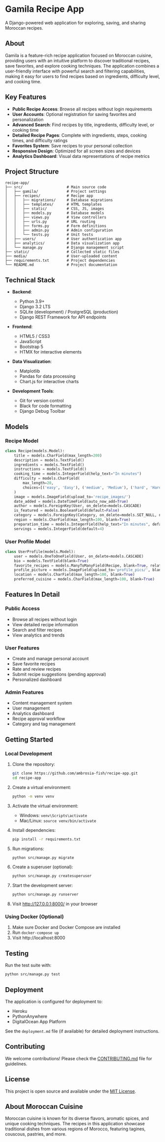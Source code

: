 # Gamila Recipe App

A Django-powered web application for exploring, saving, and sharing Moroccan recipes.

## About

Gamila is a feature-rich recipe application focused on Moroccan cuisine, providing users with an intuitive platform to discover traditional recipes, save favorites, and explore cooking techniques. The application combines a user-friendly interface with powerful search and filtering capabilities, making it easy for users to find recipes based on ingredients, difficulty level, and cooking time.

## Key Features

- **Public Recipe Access**: Browse all recipes without login requirements
- **User Accounts**: Optional registration for saving favorites and personalization
- **Advanced Search**: Find recipes by title, ingredients, difficulty level, or cooking time
- **Detailed Recipe Pages**: Complete with ingredients, steps, cooking times, and difficulty ratings
- **Favorites System**: Save recipes to your personal collection
- **Responsive Design**: Optimized for all screen sizes and devices
- **Analytics Dashboard**: Visual data representations of recipe metrics

## Project Structure

```
recipe-app/
├── src/                    # Main source code
│   ├── gamila/             # Project settings
│   ├── recipes/            # Recipe app
│   │   ├── migrations/     # Database migrations
│   │   ├── templates/      # HTML templates
│   │   ├── static/         # CSS, JS, images
│   │   ├── models.py       # Database models
│   │   ├── views.py        # View controllers
│   │   ├── urls.py         # URL routing
│   │   ├── forms.py        # Form definitions
│   │   ├── admin.py        # Admin configuration
│   │   └── tests.py        # Unit tests
│   ├── users/              # User authentication app
│   ├── analytics/          # Data visualization app
│   └── manage.py           # Django management script
├── static/                 # Collected static files
├── media/                  # User-uploaded content
├── requirements.txt        # Project dependencies
└── README.md               # Project documentation
```

## Technical Stack

- **Backend**:
  - Python 3.9+
  - Django 3.2 LTS
  - SQLite (development) / PostgreSQL (production)
  - Django REST Framework for API endpoints

- **Frontend**:
  - HTML5 / CSS3
  - JavaScript
  - Bootstrap 5
  - HTMX for interactive elements

- **Data Visualization**:
  - Matplotlib
  - Pandas for data processing
  - Chart.js for interactive charts

- **Development Tools**:
  - Git for version control
  - Black for code formatting
  - Django Debug Toolbar

## Models

### Recipe Model
```python
class Recipe(models.Model):
    title = models.CharField(max_length=200)
    description = models.TextField()
    ingredients = models.TextField()
    instructions = models.TextField()
    cooking_time = models.IntegerField(help_text="In minutes")
    difficulty = models.CharField(
        max_length=20, 
        choices=[('easy', 'Easy'), ('medium', 'Medium'), ('hard', 'Hard')]
    )
    image = models.ImageField(upload_to='recipe_images/')
    date_added = models.DateTimeField(auto_now_add=True)
    author = models.ForeignKey(User, on_delete=models.CASCADE)
    is_featured = models.BooleanField(default=False)
    category = models.ForeignKey(Category, on_delete=models.SET_NULL, null=True)
    region = models.CharField(max_length=100, blank=True)
    preparation_time = models.IntegerField(help_text="In minutes", default=0)
    servings = models.IntegerField(default=4)
```

### User Profile Model
```python
class UserProfile(models.Model):
    user = models.OneToOneField(User, on_delete=models.CASCADE)
    bio = models.TextField(blank=True)
    favorite_recipes = models.ManyToManyField(Recipe, blank=True, related_name='favorited_by')
    profile_picture = models.ImageField(upload_to='profile_pics/', blank=True)
    location = models.CharField(max_length=100, blank=True)
    preferred_cuisine = models.CharField(max_length=100, blank=True)
```

## Features In Detail

### Public Access
- Browse all recipes without login
- View detailed recipe information
- Search and filter recipes
- View analytics and trends

### User Features
- Create and manage personal account
- Save favorite recipes
- Rate and review recipes
- Submit recipe suggestions (pending approval)
- Personalized dashboard

### Admin Features
- Content management system
- User management
- Analytics dashboard
- Recipe approval workflow
- Category and tag management

## Getting Started

### Local Development

1. Clone the repository:
   ```bash
   git clone https://github.com/ambrosia-fish/recipe-app.git
   cd recipe-app
   ```

2. Create a virtual environment:
   ```bash
   python -m venv venv
   ```

3. Activate the virtual environment:
   - Windows: `venv\Scripts\activate`
   - Mac/Linux: `source venv/bin/activate`

4. Install dependencies:
   ```bash
   pip install -r requirements.txt
   ```

5. Run migrations:
   ```bash
   python src/manage.py migrate
   ```

6. Create a superuser (optional):
   ```bash
   python src/manage.py createsuperuser
   ```

7. Start the development server:
   ```bash
   python src/manage.py runserver
   ```

8. Visit http://127.0.0.1:8000/ in your browser

### Using Docker (Optional)

1. Make sure Docker and Docker Compose are installed
2. Run `docker-compose up`
3. Visit http://localhost:8000

## Testing

Run the test suite with:
```bash
python src/manage.py test
```

## Deployment

The application is configured for deployment to:
- Heroku
- PythonAnywhere
- DigitalOcean App Platform

See the `deployment.md` file (if available) for detailed deployment instructions.

## Contributing

We welcome contributions! Please check the [CONTRIBUTING.md](CONTRIBUTING.md) file for guidelines.

## License

This project is open source and available under the [MIT License](LICENSE).

## About Moroccan Cuisine

Moroccan cuisine is known for its diverse flavors, aromatic spices, and unique cooking techniques. The recipes in this application showcase traditional dishes from various regions of Morocco, featuring tagines, couscous, pastries, and more.
